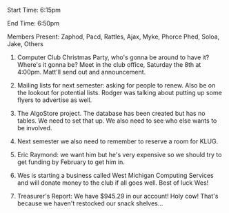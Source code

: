 Start Time: 6:15pm </p><p>
End Time: 6:50pm </p><p>
Members Present: Zaphod, Pacd, Rattles, Ajax, Myke, Phorce Phed, Soloa, Jake, Others </p><p>
1. Computer Club Christmas Party, who's gonna be around to have it?  Where's it gonna be?  Meet in the club office, Saturday the 8th at 4:00pm.  Matt'll  send out and announcement. </p><p>
2. Mailing lists for next semester: asking for people to renew.  Also be on the lookout for potential lists.  Rodger was talking about putting up some flyers to advertise as well. </p><p>
3. The AlgoStore project.  The database has been created but has no tables. We need to set that up.  We also need to see who else wants to be involved. </p><p>
4. Next semester we also need to remember to reserve a room for KLUG. </p><p>
5. Eric Raymond: we want him but he's very expensive so we should try to get funding by February to get him in. </p><p>
6. Wes is starting a business called West Michigan Computing Services and will donate money to the club if all goes well.  Best of luck Wes! </p><p>
7. Treasurer's Report:  We have $945.29 in our account!  Holy cow!  That's because we haven't restocked our snack shelves... </p>
